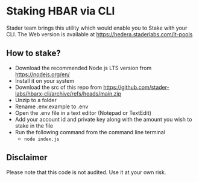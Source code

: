 # Staking HBAR via CLI

Stader team brings this utility which would enable you to Stake with your CLI. The Web version is available at https://hedera.staderlabs.com/lt-pools

## How to stake?

- Download the recommended Node js LTS version from https://nodejs.org/en/
- Install it on your system
- Download the src of this repo from https://github.com/stader-labs/hbarx-cli/archive/refs/heads/main.zip
- Unzip to a folder
- Rename .env.example to .env
- Open the .env file in a text editor (Notepad or TextEdit)
- Add your account id and private key along with the amount you wish to stake in the file
- Run the following command from the command line terminal
  - `node index.js`

## Disclaimer

Please note that this code is not audited. Use it at your own risk.
